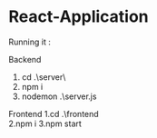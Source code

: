 # React-Application
Running it :

Backend
1. cd .\server\
2. npm i
3. nodemon .\server.js

Frontend
1.cd .\frontend\
2.npm i
3.npm start
